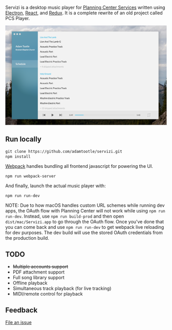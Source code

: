 Servizi is a desktop music player for [Planning Center Services](https://planning.center/services/) written using [Electron](https://github.com/electron/electron), [React](https://github.com/facebook/react), and [Redux](https://github.com/reactjs/redux). It is a complete rewrite of an old project called PCS Player.

![screenshot-1](https://raw.githubusercontent.com/adamtootle/servizi/425309cc08d3cd30bfe1ce35fc152ec996b79220/screenshots/screenshot-1.png)

## Run locally

```
git clone https://github.com/adamtootle/servizi.git
npm install
```
[Webpack](https://github.com/webpack/webpack) handles bundling all frontend javascript for powering the UI.
```
npm run webpack-server
```
And finally, launch the actual music player with:
```
npm run run-dev
```
NOTE: Due to how macOS handles custom URL schemes while running dev apps, the OAuth flow with Planning Center will not work while using `npm run run-dev`. Instead, use `npm run build-prod` and then open `dist/mac/Servizi.app` to go through the OAuth flow. Once you've done that you can come back and use `npm run run-dev` to get webpack live reloading for dev purposes. The dev build will use the stored OAuth credentials from the production build.

## TODO

- ~~Multiple accounts support~~
- PDF attachment support
- Full song library support
- Offline playback
- Simultaneous track playback (for live tracking)
- MIDI/remote control for playback

## Feedback

[File an issue](https://github.com/adamtootle/servizi/issues)